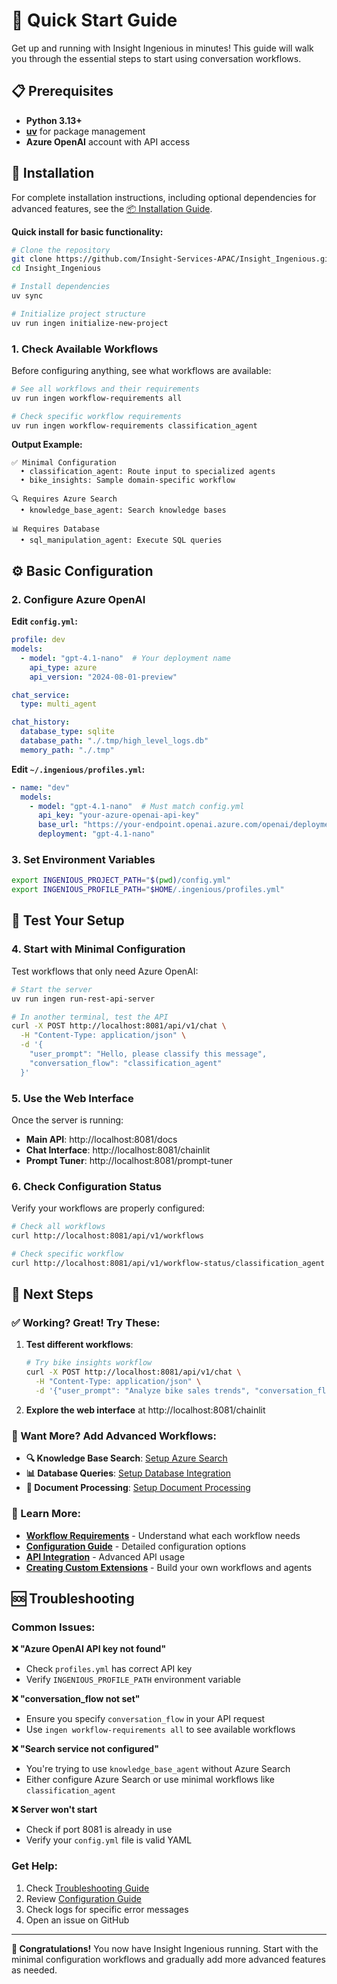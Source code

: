 # 🏁 Quick Start Guide

Get up and running with Insight Ingenious in minutes! This guide will walk you through the essential steps to start using conversation workflows.

## 📋 Prerequisites

- **Python 3.13+**
- **[uv](https://docs.astral.sh/uv/)** for package management
- **Azure OpenAI** account with API access

## 🚀 Installation

For complete installation instructions, including optional dependencies for advanced features, see the [📦 Installation Guide](./installation.md).

**Quick install for basic functionality:**

```bash
# Clone the repository
git clone https://github.com/Insight-Services-APAC/Insight_Ingenious.git
cd Insight_Ingenious

# Install dependencies
uv sync

# Initialize project structure
uv run ingen initialize-new-project
```

### 1. Check Available Workflows

Before configuring anything, see what workflows are available:

```bash
# See all workflows and their requirements
uv run ingen workflow-requirements all

# Check specific workflow requirements
uv run ingen workflow-requirements classification_agent
```

**Output Example:**
```
✅ Minimal Configuration
  • classification_agent: Route input to specialized agents
  • bike_insights: Sample domain-specific workflow

🔍 Requires Azure Search
  • knowledge_base_agent: Search knowledge bases

📊 Requires Database
  • sql_manipulation_agent: Execute SQL queries
```

## ⚙️ Basic Configuration

### 2. Configure Azure OpenAI

**Edit `config.yml`:**
```yaml
profile: dev
models:
  - model: "gpt-4.1-nano"  # Your deployment name
    api_type: azure
    api_version: "2024-08-01-preview"

chat_service:
  type: multi_agent

chat_history:
  database_type: sqlite
  database_path: "./.tmp/high_level_logs.db"
  memory_path: "./.tmp"
```

**Edit `~/.ingenious/profiles.yml`:**
```yaml
- name: "dev"
  models:
    - model: "gpt-4.1-nano"  # Must match config.yml
      api_key: "your-azure-openai-api-key"
      base_url: "https://your-endpoint.openai.azure.com/openai/deployments/gpt-4.1-nano/chat/completions?api-version=2024-08-01-preview"
      deployment: "gpt-4.1-nano"
```

### 3. Set Environment Variables

```bash
export INGENIOUS_PROJECT_PATH="$(pwd)/config.yml"
export INGENIOUS_PROFILE_PATH="$HOME/.ingenious/profiles.yml"
```

## 🧪 Test Your Setup

### 4. Start with Minimal Configuration

Test workflows that only need Azure OpenAI:

```bash
# Start the server
uv run ingen run-rest-api-server

# In another terminal, test the API
curl -X POST http://localhost:8081/api/v1/chat \
  -H "Content-Type: application/json" \
  -d '{
    "user_prompt": "Hello, please classify this message",
    "conversation_flow": "classification_agent"
  }'
```

### 5. Use the Web Interface

Once the server is running:

- **Main API**: http://localhost:8081/docs
- **Chat Interface**: http://localhost:8081/chainlit
- **Prompt Tuner**: http://localhost:8081/prompt-tuner

### 6. Check Configuration Status

Verify your workflows are properly configured:

```bash
# Check all workflows
curl http://localhost:8081/api/v1/workflows

# Check specific workflow
curl http://localhost:8081/api/v1/workflow-status/classification_agent
```

## 🎯 Next Steps

### ✅ Working? Great! Try These:

1. **Test different workflows**:
   ```bash
   # Try bike insights workflow
   curl -X POST http://localhost:8081/api/v1/chat \
     -H "Content-Type: application/json" \
     -d '{"user_prompt": "Analyze bike sales trends", "conversation_flow": "bike_insights"}'
   ```

2. **Explore the web interface** at http://localhost:8081/chainlit

### 🔧 Want More? Add Advanced Workflows:

- **🔍 Knowledge Base Search**: [Setup Azure Search](../configuration/README.md#azure-search-services)
- **📊 Database Queries**: [Setup Database Integration](../configuration/README.md#database-configuration)
- **📄 Document Processing**: [Setup Document Processing](../guides/document-processing/)

### 📖 Learn More:

- [**Workflow Requirements**](../workflows/README.md) - Understand what each workflow needs
- [**Configuration Guide**](../configuration/README.md) - Detailed configuration options
- [**API Integration**](../guides/api-integration.md) - Advanced API usage
- [**Creating Custom Extensions**](../extensions/README.md) - Build your own workflows and agents

## 🆘 Troubleshooting

### Common Issues:

**❌ "Azure OpenAI API key not found"**
- Check `profiles.yml` has correct API key
- Verify `INGENIOUS_PROFILE_PATH` environment variable

**❌ "conversation_flow not set"**
- Ensure you specify `conversation_flow` in your API request
- Use `ingen workflow-requirements all` to see available workflows

**❌ "Search service not configured"**
- You're trying to use `knowledge_base_agent` without Azure Search
- Either configure Azure Search or use minimal workflows like `classification_agent`

**❌ Server won't start**
- Check if port 8081 is already in use
- Verify your `config.yml` file is valid YAML

### Get Help:

1. Check [Troubleshooting Guide](troubleshooting.md)
2. Review [Configuration Guide](../configuration/README.md)
3. Check logs for specific error messages
4. Open an issue on GitHub

---

**🎉 Congratulations!** You now have Insight Ingenious running. Start with the minimal configuration workflows and gradually add more advanced features as needed.
